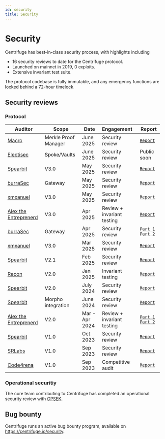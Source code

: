 ```yaml
---
id: security
title: Security
---
```


# Security

Centrifuge has best-in-class security process, with highlights including
* 16 security reviews to date for the Centrifuge protocol.
* Launched on mainnet in 2019, 0 exploits.
* Extensive invariant test suite.

The protocol codebase is fully immutable, and any emergency functions are locked behind a 72-hour timelock.

## Security reviews

### Protocol

| Auditor                                              | Scope            | Date            | Engagement                 | Report                                                                                                                                                                      |
| ---------------------------------------------------- | --------------- | --------------- | :------------------------- | --------------------------------------------------------------------------------------------------------------------------------------------------------------------------- |
| [Macro](https://0xmacro.com/)                      | Merkle Proof Manager        | June 2025        | Security review            | [`Report`](https://0xmacro.com/library/audits/centrifuge-1.html)                                                                             |
| [Electisec](https://electisec.com/)                      | Spoke/Vaults        | June 2025        | Security review            | Public soon                                                                             |
| [Spearbit](https://spearbit.com/)                      | V3.0        | May 2025        | Security review            | [`Report`](https://github.com/centrifuge/protocol-v3/blob/main/docs/audits/2025-05-Cantina.pdf)                                                                             |
| [burraSec](https://www.burrasec.com/)                      | Gateway        | May 2025        | Security review            | [`Report`](https://github.com/centrifuge/protocol-v3/blob/post-electisec/docs/audits/2025-05-burraSec.pdf)                                                                             |
| [xmxanuel](https://x.com/xmxanuel)                   | V3.0        | May 2025       | Security review            |  [`Report`](https://github.com/centrifuge/protocol-v3/blob/post-electisec/docs/audits/2025-05-xmxanuel.pdf)                                                                                                                                                                    |
| [Alex the Entreprenerd](https://x.com/gallodasballo)                     | V3.0        | Apr 2025        | Review + invariant testing            | [`Report`](https://github.com/Recon-Fuzz/audits/blob/main/Centrifuge_Protocol_V3.MD)                                                                             |
| [burraSec](https://www.burrasec.com/)                      | Gateway        | Apr 2025        | Security review            | [`Part 1`](https://github.com/centrifuge/protocol-v3/blob/post-electisec/docs/audits/2025-04-burraSec-1.pdf) [`Part 2`](https://github.com/centrifuge/protocol-v3/blob/post-electisec/docs/audits/2025-04-burraSec-2.pdf)                                                                             |
| [xmxanuel](https://x.com/xmxanuel)                   | V3.0        | Mar 2025       | Security review            |  [`Report`](https://github.com/centrifuge/protocol-v3/blob/post-electisec/docs/audits/2025-03-xmxanuel.pdf)                                                                                                                                                                    |
| [Spearbit](https://spearbit.com/)                      | V2.1        | Feb 2025        | Security review            | [`Report`](https://github.com/centrifuge/protocol-v3/blob/main/docs/audits/2025-02-Cantina.pdf)                                                                             |
| [Recon](https://getrecon.xyz/) | V2.0        | Jan 2025  | Invariant testing | [`Report`](https://getrecon.substack.com/p/never-stop-improving-your-invariant) |
| [Spearbit](https://spearbit.com/)                    | V2.0        | July 2024       | Security review            | [`Report`](https://github.com/centrifuge/protocol-v3/blob/main/docs/audits/2024-08-Spearbit.pdf)                                                                            |
| [Spearbit](https://spearbit.com/)                    | Morpho integration        | June 2024       | Security review            | [`Report`](https://github.com/centrifuge/morpho-market/blob/main/audits/2023-06-cantina.pdf)                                                                            |
| [Alex the Entreprenerd](https://x.com/gallodasballo) | V2.0        | Mar - Apr 2024  | Review + invariant testing | [`Part 1`](https://getrecon.substack.com/p/lessons-learned-from-fuzzing-centrifuge) [`Part 2`](https://getrecon.substack.com/p/lessons-learned-from-fuzzing-centrifuge-059) |
| [Spearbit](https://spearbit.com/)                      | V1.0        | Oct 2023        | Security review            | [`Report`](https://github.com/centrifuge/protocol-v3/blob/main/docs/audits/2023-10-Cantina.pdf)                                                                             |
| [SRLabs](https://www.srlabs.de/)                     | V1.0        | Sep 2023        | Security review            | [`Report`](https://github.com/centrifuge/protocol-v3/blob/main/docs/audits/2023-09-SRLabs.pdf)                                                                              |
| [Code4rena](https://code4rena.com/)                   | V1.0        | Sep 2023        | Competitive audit          | [`Report`](https://code4rena.com/reports/2023-09-centrifuge)                                                                                                                |

### Operational securitiy

The core team contributing to Centrifuge has completed an operational security review with [OPSEK](https://www.opsek.io/).

## Bug bounty

Centrifuge runs an active bug bounty program, available on https://centrifuge.io/security.